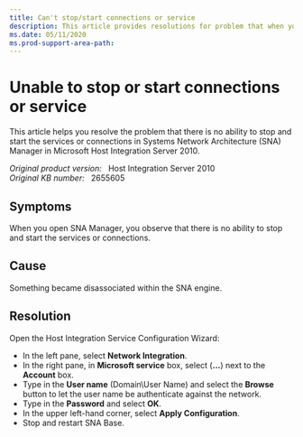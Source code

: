 ```yaml
---
title: Can't stop/start connections or service
description: This article provides resolutions for problem that when you open SNA Manager, there is no ability to Stop and Start the Services or Connections in HIS 2010 and HIS 2009.
ms.date: 05/11/2020
ms.prod-support-area-path: 
---
```

# Unable to stop or start connections or service

This article helps you resolve the problem that there is no ability to stop and start the services or connections in Systems Network Architecture (SNA) Manager in Microsoft Host Integration Server 2010.

_Original product version:_ &nbsp; Host Integration Server 2010  
_Original KB number:_ &nbsp; 2655605

## Symptoms

When you open SNA Manager, you observe that there is no ability to stop and start the services or connections.

## Cause

Something became disassociated within the SNA engine.

## Resolution

Open the Host Integration Service Configuration Wizard:

- In the left pane, select **Network Integration**.
- In the right pane, in **Microsoft service** box, select (**...**) next to the **Account** box.
- Type in the **User name** (Domain\User Name) and select the **Browse** button to let the user name be authenticate against the network.
- Type in the **Password** and select **OK**.
- In the upper left-hand corner, select **Apply Configuration**.
- Stop and restart SNA Base.
